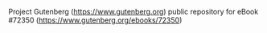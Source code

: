 Project Gutenberg (https://www.gutenberg.org) public repository
for eBook #72350 (https://www.gutenberg.org/ebooks/72350)

